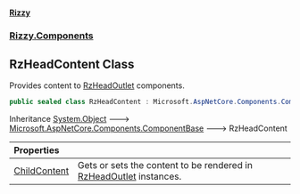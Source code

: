 #### [Rizzy](index 'index')
### [Rizzy.Components](Rizzy.Components 'Rizzy.Components')

## RzHeadContent Class

Provides content to [RzHeadOutlet](Rizzy.Components.RzHeadOutlet 'Rizzy.Components.RzHeadOutlet') components.

```csharp
public sealed class RzHeadContent : Microsoft.AspNetCore.Components.ComponentBase
```

Inheritance [System.Object](https://docs.microsoft.com/en-us/dotnet/api/System.Object 'System.Object') &#129106; [Microsoft.AspNetCore.Components.ComponentBase](https://docs.microsoft.com/en-us/dotnet/api/Microsoft.AspNetCore.Components.ComponentBase 'Microsoft.AspNetCore.Components.ComponentBase') &#129106; RzHeadContent

| Properties | |
| :--- | :--- |
| [ChildContent](Rizzy.Components.RzHeadContent.ChildContent 'Rizzy.Components.RzHeadContent.ChildContent') | Gets or sets the content to be rendered in [RzHeadOutlet](Rizzy.Components.RzHeadOutlet 'Rizzy.Components.RzHeadOutlet') instances. |
